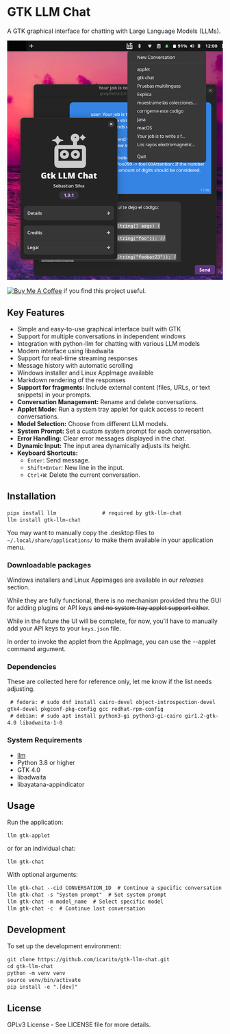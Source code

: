 # GTK LLM Chat

A GTK graphical interface for chatting with Large Language Models (LLMs).

![screenshot](./docs/screenshot01.png)

<a href="https://www.buymeacoffee.com/icarito" target="_blank"><img src="https://cdn.buymeacoffee.com/buttons/default-orange.png" alt="Buy Me A Coffee" height="41" width="174"></a> if you find this project useful.


## Key Features

- Simple and easy-to-use graphical interface built with GTK
- Support for multiple conversations in independent windows
- Integration with python-llm for chatting with various LLM models
- Modern interface using libadwaita
- Support for real-time streaming responses
- Message history with automatic scrolling
- Windows installer and Linux AppImage available
- Markdown rendering of the responses
- **Support for fragments:** Include external content (files, URLs, or text snippets) in your prompts.
- **Conversation Management:** Rename and delete conversations.
- **Applet Mode:** Run a system tray applet for quick access to recent conversations.
- **Model Selection:** Choose from different LLM models.
- **System Prompt:** Set a custom system prompt for each conversation.
- **Error Handling:** Clear error messages displayed in the chat.
- **Dynamic Input:** The input area dynamically adjusts its height.
- **Keyboard Shortcuts:**
    - `Enter`: Send message.
    - `Shift+Enter`: New line in the input.
    - `Ctrl+W`: Delete the current conversation.

## Installation

```
pipx install llm               # required by gtk-llm-chat
llm install gtk-llm-chat
```

You may want to manually copy the .desktop files to `~/.local/share/applications/` to make them available in your application menu.

### Downloadable packages

Windows installers and Linux Appimages are available in our _releases_ section.

While they are fully functional, there is no mechanism provided thru the GUI for adding plugins or API keys <s>and no system tray applet support either</s>.

While in the future the UI will be complete, for now, you'll have to manually add your API keys to your `keys.json` file.

In order to invoke the applet from the AppImage, you can use the --applet command argument.

### Dependencies

These are collected here for reference only, let me know if the list needs adjusting.

```
 # fedora: # sudo dnf install cairo-devel object-introspection-devel gtk4-devel pkgconf-pkg-config gcc redhat-rpm-config
 # debian: # sudo apt install python3-gi python3-gi-cairo gir1.2-gtk-4.0 libadwaita-1-0
```

### System Requirements

- [llm](https://llm.datasette.io/en/stable/)
- Python 3.8 or higher
- GTK 4.0
- libadwaita
- libayatana-appindicator

## Usage

Run the application:
```
llm gtk-applet
```

or for an individual chat:
```
llm gtk-chat
```

With optional arguments:
```
llm gtk-chat --cid CONVERSATION_ID  # Continue a specific conversation
llm gtk-chat -s "System prompt"  # Set system prompt
llm gtk-chat -m model_name  # Select specific model
llm gtk-chat -c  # Continue last conversation
```

## Development

To set up the development environment:
```
git clone https://github.com/icarito/gtk-llm-chat.git
cd gtk-llm-chat
python -m venv venv
source venv/bin/activate
pip install -e ".[dev]"
```

## License

GPLv3 License - See LICENSE file for more details.
